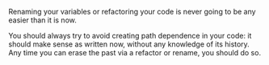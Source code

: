 Renaming your variables or refactoring your code is never going to be any easier than it is now.

You should always try to avoid creating path dependence in your code: it should
make sense as written now, without any knowledge of its history. Any time you
can erase the past via a refactor or rename, you should do so.
